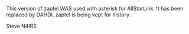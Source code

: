 This version of zaptel WAS used with asterisk for AllStarLink.
It has been replaced by DAHDI. zaptel is being kept for history.

Steve N4IRS
